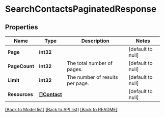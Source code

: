 # SearchContactsPaginatedResponse

## Properties
Name | Type | Description | Notes
------------ | ------------- | ------------- | -------------
**Page** | **int32** |  | [default to null]
**PageCount** | **int32** | The total number of pages. | [default to null]
**Limit** | **int32** | The number of results per page. | [default to null]
**Resources** | [**[]Contact**](Contact.md) |  | [default to null]

[[Back to Model list]](../README.md#documentation-for-models) [[Back to API list]](../README.md#documentation-for-api-endpoints) [[Back to README]](../README.md)


